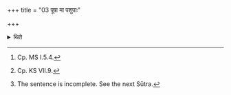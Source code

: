 +++
title = "03 पूषा मा पशुपाः"

+++

<details><summary>थिते</summary>

3. With the formulae beginning with pūṣā mā pātu...[^1] having praised the worlds, with formulae beginning with prācī digagnir devatā[^2] having praised the quarters in accordance with the characteristic mark (word, indicating the quarter),[^3]   


[^1]: Cp. MS I.5.4.  

[^2]: Cp. KS VII.9.  

[^3]: The sentence is incomplete. See the next Sūtra.
</details>
